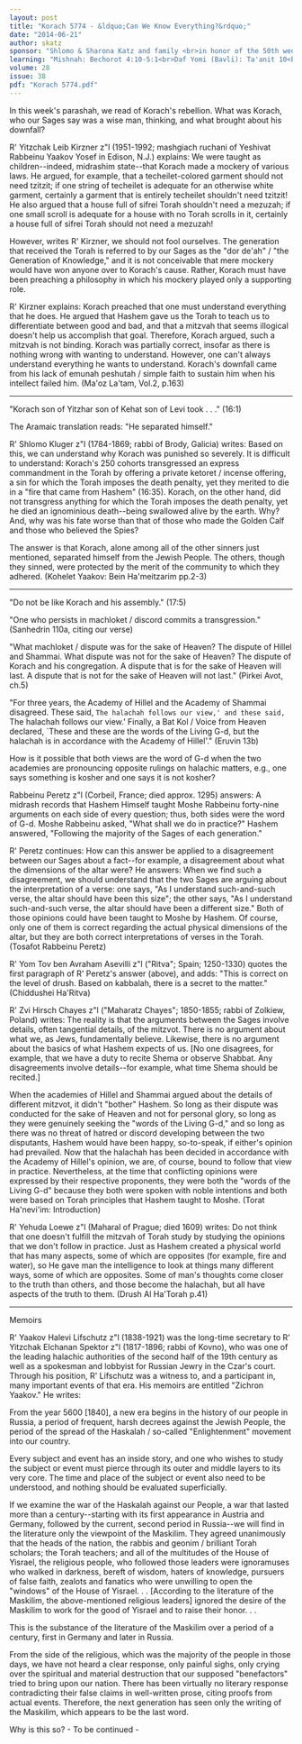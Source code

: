 ```yaml
---
layout: post
title: "Korach 5774 - &ldquo;Can We Know Everything?&rdquo;"
date: "2014-06-21"
author: skatz
sponsor: "Shlomo & Sharona Katz and family <br>in honor of the 50th wedding anniversary <br>of parents and grandparents <br>Rabbi Sam and Lorraine Vogel"
learning: "Mishnah: Bechorot 4:10-5:1<br>Daf Yomi (Bavli): Ta'anit 10<br>Halachah: Mishnah Berurah 398:3-5"
volume: 28
issue: 38
pdf: "Korach 5774.pdf"
---
```


In this week's parashah, we read of Korach's rebellion. What was Korach, who our Sages say was a wise man, thinking, and what brought about his downfall?

R' Yitzchak Leib Kirzner z"l (1951-1992; mashgiach ruchani of Yeshivat Rabbeinu Yaakov Yosef in Edison, N.J.) explains: We were taught as children--indeed, midrashim state--that Korach made a mockery of various laws. He argued, for example, that a techeilet-colored garment should not need tzitzit; if one string of techeilet is adequate for an otherwise white garment, certainly a garment that is entirely techeilet shouldn't need tzitzit! He also argued that a house full of sifrei Torah shouldn't need a mezuzah; if one small scroll is adequate for a house with no Torah scrolls in it, certainly a house full of sifrei Torah should not need a mezuzah!

However, writes R' Kirzner, we should not fool ourselves. The generation that received the Torah is referred to by our Sages as the "dor de'ah" / "the Generation of Knowledge," and it is not conceivable that mere mockery would have won anyone over to Korach's cause. Rather, Korach must have been preaching a philosophy in which his mockery played only a supporting role.

R' Kirzner explains: Korach preached that one must understand everything that he does. He argued that Hashem gave us the Torah to teach us to differentiate between good and bad, and that a mitzvah that seems illogical doesn't help us accomplish that goal. Therefore, Korach argued, such a mitzvah is not binding. Korach was partially correct, insofar as there is nothing wrong with wanting to understand. However, one can't always understand everything he wants to understand. Korach's downfall came from his lack of emunah peshutah / simple faith to sustain him when his intellect failed him. (Ma'oz La'tam, Vol.2, p.163)

********

"Korach son of Yitzhar son of Kehat son of Levi took . . ." (16:1)

The Aramaic translation reads: "He separated himself."

R' Shlomo Kluger z"l (1784-1869; rabbi of Brody, Galicia) writes: Based on this, we can understand why Korach was punished so severely. It is difficult to understand: Korach's 250 cohorts transgressed an express commandment in the Torah by offering a private ketoret / incense offering, a sin for which the Torah imposes the death penalty, yet they merited to die in a "fire that came from Hashem" (16:35). Korach, on the other hand, did not transgress anything for which the Torah imposes the death penalty, yet he died an ignominious death--being swallowed alive by the earth. Why? And, why was his fate worse than that of those who made the Golden Calf and those who believed the Spies?

The answer is that Korach, alone among all of the other sinners just mentioned, separated himself from the Jewish People. The others, though they sinned, were protected by the merit of the community to which they adhered. (Kohelet Yaakov: Bein Ha'meitzarim pp.2-3)

********

"Do not be like Korach and his assembly." (17:5)

"One who persists in machloket / discord commits a transgression." (Sanhedrin 110a, citing our verse)

 "What machloket / dispute was for the sake of Heaven? The dispute of Hillel and Shammai. What dispute was not for the sake of Heaven? The dispute of Korach and his congregation. A dispute that is for the sake of Heaven will last. A dispute that is not for the sake of Heaven will not last." (Pirkei Avot, ch.5)

 "For three years, the Academy of Hillel and the Academy of Shammai disagreed. These said, `The halachah follows our view,' and these said, `The halachah follows our view.' Finally, a Bat Kol / Voice from Heaven declared, `These and these are the words of the Living G-d, but the halachah is in accordance with the Academy of Hillel'." (Eruvin 13b)

How is it possible that both views are the word of G-d when the two academies are pronouncing opposite rulings on halachic matters, e.g., one says something is kosher and one says it is not kosher?

Rabbeinu Peretz z"l (Corbeil, France; died approx. 1295) answers: A midrash records that Hashem Himself taught Moshe Rabbeinu forty-nine arguments on each side of every question; thus, both sides were the word of G-d. Moshe Rabbeinu asked, "What shall we do in practice?" Hashem answered, "Following the majority of the Sages of each generation."

R' Peretz continues: How can this answer be applied to a disagreement between our Sages about a fact--for example, a disagreement about what the dimensions of the altar were? He answers: When we find such a disagreement, we should understand that the two Sages are arguing about the interpretation of a verse: one says, "As I understand such-and-such verse, the altar should have been this size"; the other says, "As I understand such-and-such verse, the altar should have been a different size." Both of those opinions could have been taught to Moshe by Hashem. Of course, only one of them is correct regarding the actual physical dimensions of the altar, but they are both correct interpretations of verses in the Torah. (Tosafot Rabbeinu Peretz)

 R' Yom Tov ben Avraham Asevilli z"l ("Ritva"; Spain; 1250-1330) quotes the first paragraph of R' Peretz's answer (above), and adds: "This is correct on the level of drush. Based on kabbalah, there is a secret to the matter." (Chiddushei Ha'Ritva)

 R' Zvi Hirsch Chayes z"l ("Maharatz Chayes"; 1850-1855; rabbi of Zolkiew, Poland) writes: The reality is that the arguments between the Sages involve details, often tangential details, of the mitzvot. There is no argument about what we, as Jews, fundamentally believe. Likewise, there is no argument about the basics of what Hashem expects of us. \[No one disagrees, for example, that we have a duty to recite Shema or observe Shabbat. Any disagreements involve details--for example, what time Shema should be recited.\]

When the academies of Hillel and Shammai argued about the details of different mitzvot, it didn't "bother" Hashem. So long as their dispute was conducted for the sake of Heaven and not for personal glory, so long as they were genuinely seeking the "words of the Living G-d," and so long as there was no threat of hatred or discord developing between the two disputants, Hashem would have been happy, so-to-speak, if either's opinion had prevailed. Now that the halachah has been decided in accordance with the Academy of Hillel's opinion, we are, of course, bound to follow that view in practice. Nevertheless, at the time that conflicting opinions were expressed by their respective proponents, they were both the "words of the Living G-d" because they both were spoken with noble intentions and both were based on Torah principles that Hashem taught to Moshe. (Torat Ha'nevi'im: Introduction)

 R' Yehuda Loewe z"l (Maharal of Prague; died 1609) writes: Do not think that one doesn't fulfill the mitzvah of Torah study by studying the opinions that we don't follow in practice. Just as Hashem created a physical world that has many aspects, some of which are opposites (for example, fire and water), so He gave man the intelligence to look at things many different ways, some of which are opposites. Some of man's thoughts come closer to the truth than others, and those become the halachah, but all have aspects of the truth to them. (Drush Al Ha'Torah p.41)

********

Memoirs

R' Yaakov Halevi Lifschutz z"l (1838-1921) was the long-time secretary to R' Yitzchak Elchanan Spektor z"l (1817-1896; rabbi of Kovno), who was one of the leading halachic authorities of the second half of the 19th century as well as a spokesman and lobbyist for Russian Jewry in the Czar's court. Through his position, R' Lifschutz was a witness to, and a participant in, many important events of that era. His memoirs are entitled "Zichron Yaakov." He writes:

From the year 5600 \[1840\], a new era begins in the history of our people in Russia, a period of frequent, harsh decrees against the Jewish People, the period of the spread of the Haskalah / so-called "Enlightenment" movement into our country.

Every subject and event has an inside story, and one who wishes to study the subject or event must pierce through its outer and middle layers to its very core. The time and place of the subject or event also need to be understood, and nothing should be evaluated superficially.

If we examine the war of the Haskalah against our People, a war that lasted more than a century--starting with its first appearance in Austria and Germany, followed by the current, second period in Russia--we will find in the literature only the viewpoint of the Maskilim. They agreed unanimously that the heads of the nation, the rabbis and geonim / brilliant Torah scholars; the Torah teachers; and all of the multitudes of the House of Yisrael, the religious people, who followed those leaders were ignoramuses who walked in darkness, bereft of wisdom, haters of knowledge, pursuers of false faith, zealots and fanatics who were unwilling to open the "windows" of the House of Yisrael. . . \[According to the literature of the Maskilim, the above-mentioned religious leaders\] ignored the desire of the Maskilim to work for the good of Yisrael and to raise their honor. . .

This is the substance of the literature of the Maskilim over a period of a century, first in Germany and later in Russia.

From the side of the religious, which was the majority of the people in those days, we have not heard a clear response, only painful sighs, only crying over the spiritual and material destruction that our supposed "benefactors" tried to bring upon our nation. There has been virtually no literary response contradicting their false claims in well-written prose, citing proofs from actual events. Therefore, the next generation has seen only the writing of the Maskilim, which appears to be the last word.

Why is this so? - To be continued -

